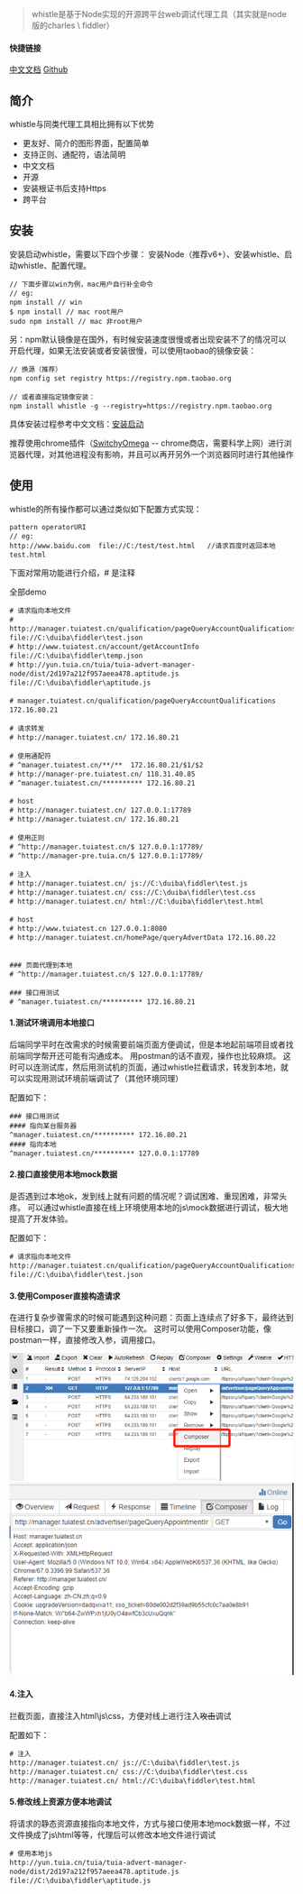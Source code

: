 > whistle是基于Node实现的开源跨平台web调试代理工具（其实就是node版的charles \ fiddler）
#### 快捷链接
[中文文档](http://wproxy.org/whistle/)
[Github](https://github.com/avwo/whistle)

## 简介

  whistle与同类代理工具相比拥有以下优势
  - 更友好、简介的图形界面，配置简单
  - 支持正则、通配符，语法简明
  - 中文文档
  - 开源
  - 安装根证书后支持Https
  - 跨平台

## 安装

  安装启动whistle，需要以下四个步骤： 安装Node（推荐v6+）、安装whistle、启动whistle、配置代理。
  ```
  // 下面步骤以win为例，mac用户自行补全命令
  // eg:
  npm install // win
  $ npm install // mac root用户
  sudo npm install // mac 非root用户
  ```

  另：npm默认镜像是在国外，有时候安装速度很慢或者出现安装不了的情况可以开启代理，如果无法安装或者安装很慢，可以使用taobao的镜像安装：
  ```
  // 换源（推荐）
  npm config set registry https://registry.npm.taobao.org

  // 或者直接指定镜像安装：
  npm install whistle -g --registry=https://registry.npm.taobao.org
  ```

  具体安装过程参考中文文档：[安装启动](http://wproxy.org/whistle/install.html)

  推荐使用chrome插件（[SwitchyOmega](https://chrome.google.com/webstore/detail/padekgcemlokbadohgkifijomclgjgif) -- chrome商店，需要科学上网）进行浏览器代理，对其他进程没有影响，并且可以再开另外一个浏览器同时进行其他操作

## 使用
whistle的所有操作都可以通过类似如下配置方式实现：
```
pattern operatorURI
// eg:
http://www.baidu.com  file://C:/test/test.html   //请求百度时返回本地test.html
```

下面对常用功能进行介绍，# 是注释

全部demo
```
# 请求指向本地文件
# http://manager.tuiatest.cn/qualification/pageQueryAccountQualifications file://C:\duiba\fiddler\test.json
# http://www.tuiatest.cn/account/getAccountInfo file://C:\duiba\fiddler\temp.json
# http://yun.tuia.cn/tuia/tuia-advert-manager-node/dist/2d197a212f957aeea478.aptitude.js file://C:\duiba\fiddler\aptitude.js

# manager.tuiatest.cn/qualification/pageQueryAccountQualifications 172.16.80.21

# 请求转发
# http://manager.tuiatest.cn/ 172.16.80.21

# 使用通配符
# ^manager.tuiatest.cn/**/**  172.16.80.21/$1/$2
# http://manager-pre.tuiatest.cn/ 118.31.40.85
# ^manager.tuiatest.cn/********** 172.16.80.21

# host 
# http://manager.tuiatest.cn/ 127.0.0.1:17789
# http://manager.tuiatest.cn/ 172.16.80.21

# 使用正则
# ^http://manager.tuiatest.cn/$ 127.0.0.1:17789/
# ^http://manager-pre.tuia.cn/$ 127.0.0.1:17789/

# 注入
# http://manager.tuiatest.cn/ js://C:\duiba\fiddler\test.js
# http://manager.tuiatest.cn/ css://C:\duiba\fiddler\test.css
# http://manager.tuiatest.cn/ html://C:\duiba\fiddler\test.html

# host
# http://www.tuiatest.cn 127.0.0.1:8080
# http://manager.tuiatest.cn/homePage/queryAdvertData 172.16.80.22


### 页面代理到本地
# ^http://manager.tuiatest.cn/$ 127.0.0.1:17789/

### 接口用测试
# ^manager.tuiatest.cn/********** 172.16.80.21
```

#### 1.测试环境调用本地接口
后端同学平时在改需求的时候需要前端页面方便调试，但是本地起前端项目或者找前端同学帮开还可能有沟通成本。
用postman的话不直观，操作也比较麻烦。
这时可以连测试库，然后用测试机的页面，通过whistle拦截请求，转发到本地，就可以实现用测试环境前端调试了（其他环境同理）

配置如下：
```
### 接口用测试
#### 指向某台服务器
^manager.tuiatest.cn/********** 172.16.80.21
#### 指向本地
^manager.tuiatest.cn/********** 127.0.0.1:17789
```

#### 2.接口直接使用本地mock数据
是否遇到过本地ok，发到线上就有问题的情况呢？调试困难、重现困难，非常头疼。
可以通过whistle直接在线上环境使用本地的js\mock数据进行调试，极大地提高了开发体验。

配置如下：
```
# 请求指向本地文件
http://manager.tuiatest.cn/qualification/pageQueryAccountQualifications file://C:\duiba\fiddler\test.json
```

#### 3.使用Composer直接构造请求
在进行复杂步骤需求的时候可能遇到这种问题：页面上连续点了好多下，最终达到目标接口，调了一下又要重新操作一次。
这时可以使用Composer功能，像postman一样，直接修改入参，调用接口。

![](./imgs/composer.png)
![](./imgs/composer2.png)

#### 4.注入
拦截页面，直接注入html\js\css，方便对线上进行注入<del>攻击</del>调试

配置如下：
```
# 注入
http://manager.tuiatest.cn/ js://C:\duiba\fiddler\test.js
http://manager.tuiatest.cn/ css://C:\duiba\fiddler\test.css
http://manager.tuiatest.cn/ html://C:\duiba\fiddler\test.html
```

#### 5.修改线上资源方便本地调试
将请求的静态资源直接指向本地文件，方式与接口使用本地mock数据一样，不过文件换成了js\html等等，代理后可以修改本地文件进行调试
```
# 使用本地js
http://yun.tuia.cn/tuia/tuia-advert-manager-node/dist/2d197a212f957aeea478.aptitude.js file://C:\duiba\fiddler\aptitude.js
```